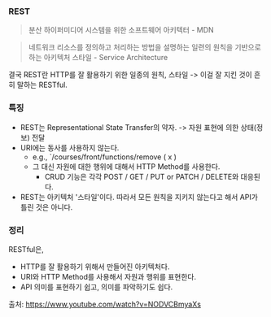 ### REST

> 분산 하이퍼미디어 시스템을 위한 소프트웨어 아키텍터 - MDN

> 네트워크 리소스를 정의하고 처리하는 방법을 설명하는 일련의 원칙을 기반으로 하는 아키텍처 스타일 - Service Architecture

결국 REST란 HTTP를 잘 활용하기 위한 일종의 원칙, 스타일 -> 이걸 잘 지킨 것이 흔히 말하는 RESTful.

### 특징

- REST는 Representational State Transfer의 약자. -> 자원 표현에 의한 상태(정보) 전달
- URI에는 동사를 사용하지 않는다.
  - e.g., `/courses/front/functions/remove ( x )
  - 그 대신 자원에 대한 행위에 대해서 HTTP Method를 사용한다.
    - CRUD 기능은 각각 POST / GET / PUT or PATCH / DELETE와 대응된다.
- REST는 아키텍처 '스타일'이다. 따라서 모든 원칙을 지키지 않는다고 해서 API가 틀린 것은 아니다.

### 정리

RESTful은, 
- HTTP를 잘 활용하기 위해서 만들어진 아키텍처다.
- URI와 HTTP Method를 사용해서 자원과 행위를 표현한다.
- API 의미를 표현하기 쉽고, 의미를 파악하기도 쉽다.

출처: https://www.youtube.com/watch?v=NODVCBmyaXs